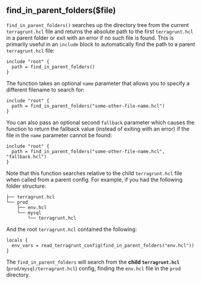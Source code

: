 find_in_parent_folders($file)
---
`find_in_parent_folders()` searches up the directory tree from the current `terragrunt.hcl` file and returns the absolute path to the first `terragrunt.hcl` in a parent folder or exit with an error if no such file is found. This is primarily useful in an `include` block to automatically find the path to a parent `terragrunt.hcl` file:

``` hcl
include "root" {
  path = find_in_parent_folders()
}
```

The function takes an optional `name` parameter that allows you to specify a different filename to search for:

``` hcl
include "root" {
  path = find_in_parent_folders("some-other-file-name.hcl")
}
```

You can also pass an optional second `fallback` parameter which causes the function to return the fallback value (instead of exiting with an error) if the file in the `name` parameter cannot be found:

``` hcl
include "root" {
  path = find_in_parent_folders("some-other-file-name.hcl", "fallback.hcl")
}
```

Note that this function searches relative to the child `terragrunt.hcl` file when called from a parent config. For
example, if you had the following folder structure:

    ├── terragrunt.hcl
    └── prod
        ├── env.hcl
        └── mysql
            └── terragrunt.hcl

And the root `terragrunt.hcl` contained the following:

    locals {
      env_vars = read_terragrunt_config(find_in_parent_folders("env.hcl"))
    }

The `find_in_parent_folders` will search from the __child `terragrunt.hcl`__ (`prod/mysql/terragrunt.hcl`) config,
finding the `env.hcl` file in the `prod` directory.
